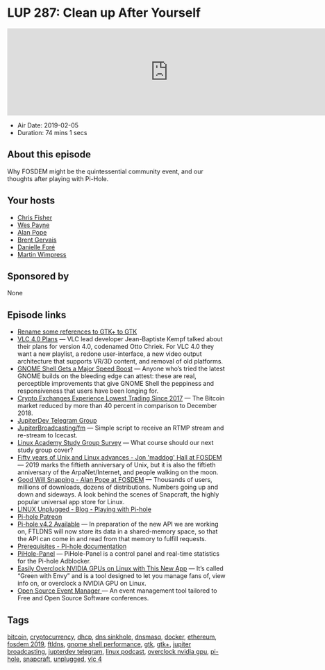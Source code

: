 # LUP 287: Clean up After Yourself

<iframe src="https://player.fireside.fm/v2/RUkczH-V+Zvw6Vyer?theme=dark" width="740" height="200" frameborder="0" scrolling="no"></iframe>

* Air Date: 2019-02-05
* Duration: 74 mins 1 secs

## About this episode

Why FOSDEM might be the quintessential community event, and our thoughts after playing with Pi-Hole.

## Your hosts
* [Chris Fisher](https://linuxunplugged.com/hosts/chrislas)
* [Wes Payne](https://linuxunplugged.com/hosts/wes)
* [Alan Pope](https://linuxunplugged.com/guests/alanpope)
* [Brent Gervais](https://linuxunplugged.com/guests/brentgervais)
* [Danielle Foré](https://linuxunplugged.com/guests/daniellefore)
* [Martin Wimpress](https://linuxunplugged.com/guests/martinwimpress)

## Sponsored by

None



## Episode links

  * [Rename some references to GTK+ to GTK](https://gitlab.gnome.org/GNOME/gtk/commit/d080be3e5091c98d5171063a95d55c01170881f3 "Rename some references to GTK+ to GTK")
  * [VLC 4.0 Plans](https://www.phoronix.com/scan.php?page=news_item&px=VLC-2019-Feature-Talk "VLC 4.0 Plans") — VLC lead developer Jean-Baptiste Kempf talked about their plans for version 4.0, codenamed Otto Chriek. For VLC 4.0 they want a new playlist, a redone user-interface, a new video output architecture that supports VR/3D content, and removal of old platforms.
  * [GNOME Shell Gets a Major Speed Boost](https://www.omgubuntu.co.uk/2019/01/gnome-shell-performance-fixes-coming "GNOME Shell Gets a Major Speed Boost") — Anyone who’s tried the latest GNOME builds on the bleeding edge can attest: these are real, perceptible improvements that give GNOME Shell the peppiness and responsiveness that users have been longing for.
  * [Crypto Exchanges Experience Lowest Trading Since 2017](https://cointelegraph.com/news/report-crypto-exchanges-experience-lowest-trading-volumes-since-2017 "Crypto Exchanges Experience Lowest Trading Since 2017") — The Bitcoin market reduced by more than 40 percent in comparison to December 2018.
  * [JupiterDev Telegram Group](https://t.me/peertube "JupiterDev Telegram Group")
  * [JupiterBroadcasting/fm](https://github.com/JupiterBroadcasting/fm "JupiterBroadcasting/fm") — Simple script to receive an RTMP stream and re-stream to Icecast.
  * [Linux Academy Study Group Survey](https://docs.google.com/forms/d/e/1FAIpQLSdwymKtZoBBAMeGOC1J0Pig31hLj4Fr_mgBw68fhwSDdq-naw/viewform "Linux Academy Study Group Survey") — What course should our next study group cover?
  * [Fifty years of Unix and Linux advances - Jon 'maddog' Hall at FOSDEM](https://fosdem.org/2019/schedule/event/keynote_fifty_years_unix/ "Fifty years of Unix and Linux advances - Jon 'maddog' Hall at FOSDEM") — 2019 marks the fiftieth anniversary of Unix, but it is also the fiftieth anniversary of the ArpaNet/Internet, and people walking on the moon.
  * [Good Will Snapping - Alan Pope at FOSDEM](https://fosdem.org/2019/schedule/event/behind_snapcraft/ "Good Will Snapping - Alan Pope at FOSDEM") — Thousands of users, millions of downloads, dozens of distributions. Numbers going up and down and sideways. A look behind the scenes of Snapcraft, the highly popular universal app store for Linux.
  * [LINUX Unplugged - Blog - Playing with Pi-hole](https://linuxunplugged.com/articles/pi-hole "LINUX Unplugged - Blog - Playing with Pi-hole")
  * [Pi-hole Patreon](https://www.patreon.com/pihole "Pi-hole Patreon")
  * [Pi-hole v4.2 Available](https://pi-hole.net/2019/02/03/pi-hole-v4-2-available-with-shared-memory-new-blocking-modes-and-more/ "Pi-hole v4.2 Available") — In preparation of the new API we are working on, FTLDNS will now store its data in a shared-memory space, so that the API can come in and read from that memory to fulfill requests.
  * [Prerequisites - Pi-hole documentation](https://docs.pi-hole.net/main/prerequesites/#supported-operating-systems "Prerequisites - Pi-hole documentation")
  * [PiHole-Panel](https://github.com/daleosm/PiHole-Panel "PiHole-Panel") — PiHole-Panel is a control panel and real-time statistics for the Pi-hole Adblocker.
  * [Easily Overclock NVIDIA GPUs on Linux with This New App](https://www.omgubuntu.co.uk/2019/02/easily-overclock-nvidia-gpu-on-linux-with-this-new-app "Easily Overclock NVIDIA GPUs on Linux with This New App") — It’s called “Green with Envy” and is a tool designed to let you manage fans of, view info on, or overclock a NVIDIA GPU on Linux.
  * [Open Source Event Manager ](https://github.com/openSUSE/osem "Open Source Event Manager ") — An event management tool tailored to Free and Open Source Software conferences.



## Tags

[bitcoin](https://linuxunplugged.com/tags/bitcoin), [cryptocurrency](https://linuxunplugged.com/tags/cryptocurrency), [dhcp](https://linuxunplugged.com/tags/dhcp), [dns sinkhole](https://linuxunplugged.com/tags/dns%20sinkhole), [dnsmasq](https://linuxunplugged.com/tags/dnsmasq), [docker](https://linuxunplugged.com/tags/docker), [ethereum](https://linuxunplugged.com/tags/ethereum), [fosdem 2019](https://linuxunplugged.com/tags/fosdem%202019), [ftldns](https://linuxunplugged.com/tags/ftldns), [gnome shell performance](https://linuxunplugged.com/tags/gnome%20shell%20performance), [gtk](https://linuxunplugged.com/tags/gtk), [gtk+](https://linuxunplugged.com/tags/gtk+), [jupiter broadcasting](https://linuxunplugged.com/tags/jupiter%20broadcasting), [jupterdev telegram](https://linuxunplugged.com/tags/jupterdev%20telegram), [linux podcast](https://linuxunplugged.com/tags/linux%20podcast), [overclock nvidia gpu](https://linuxunplugged.com/tags/overclock%20nvidia%20gpu), [pi-hole](https://linuxunplugged.com/tags/pi-hole), [snapcraft](https://linuxunplugged.com/tags/snapcraft), [unplugged](https://linuxunplugged.com/tags/unplugged), [vlc 4](https://linuxunplugged.com/tags/vlc%204)